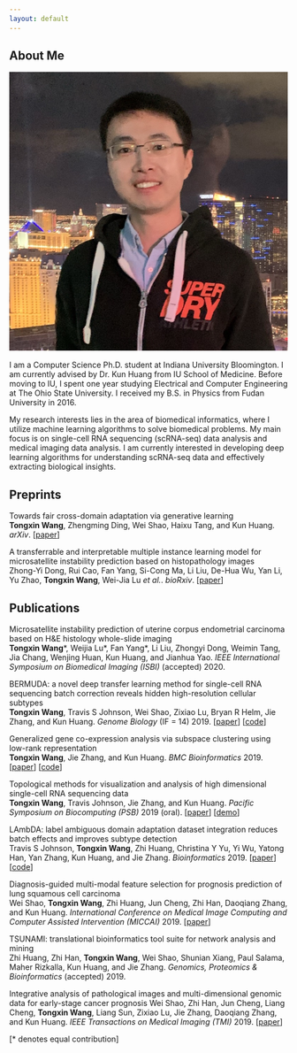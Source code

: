 ```yaml
---
layout: default
---
```


## About Me

<img class="profile-picture" src="Tongxin.jpeg">

I am a Computer Science Ph.D. student at Indiana University Bloomington. I am currently advised by Dr. Kun Huang from IU School of Medicine. Before moving to IU, I spent one year studying Electrical and Computer Engineering at The Ohio State University. I received my B.S. in Physics from Fudan University in 2016.

My research interests lies in the area of biomedical informatics, where I utilize machine learning algorithms to solve biomedical problems. My main focus is on single-cell RNA sequencing (scRNA-seq) data analysis and medical imaging data analysis. I am currently interested in developing deep learning algorithms for understanding scRNA-seq data and effectively extracting biological insights. 


## Preprints
Towards fair cross-domain adaptation via generative learning    
**Tongxin Wang**, Zhengming Ding, Wei Shao, Haixu Tang, and Kun Huang. *arXiv*. [[paper](https://arxiv.org/abs/2003.02366)]

A transferrable and interpretable multiple instance learning model for microsatellite instability prediction based on histopathology images    
Zhong-Yi Dong, Rui Cao, Fan Yang, Si-Cong Ma, Li Liu, De-Hua Wu, Yan Li, Yu Zhao, **Tongxin Wang**, Wei-Jia Lu *et al.*. *bioRxiv*. [[paper](https://www.biorxiv.org/content/10.1101/2020.02.29.971150v1.abstract)]


## Publications

Microsatellite instability prediction of uterine corpus endometrial carcinoma based on H&E histology whole-slide imaging    
**Tongxin Wang**\*, Weijia Lu\*, Fan Yang\*, Li Liu, Zhongyi Dong, Weimin Tang, Jia Chang, Wenjing Huan, Kun Huang, and Jianhua Yao. *IEEE International Symposium on Biomedical Imaging (ISBI)* (accepted) 2020.

BERMUDA: a novel deep transfer learning method for single-cell RNA sequencing batch correction reveals hidden high-resolution cellular subtypes    
**Tongxin Wang**, Travis S Johnson, Wei Shao, Zixiao Lu, Bryan R Helm, Jie Zhang, and Kun Huang. *Genome Biology* (IF = 14) 2019. [[paper](https://doi.org/10.1186/s13059-019-1764-6)] [[code](https://github.com/txWang/BERMUDA)]

Generalized gene co-expression analysis via subspace clustering using low-rank representation    
**Tongxin Wang**, Jie Zhang, and Kun Huang. *BMC Bioinformatics* 2019. [[paper](https://doi.org/10.1186/s12859-019-2733-5)] [[code](https://github.com/txWang/generalized_GCNA)]

Topological methods for visualization and analysis of high dimensional single-cell RNA sequencing data    
**Tongxin Wang**, Travis Johnson, Jie Zhang, and Kun Huang. *Pacific Symposium on Biocomputing (PSB)* 2019 (oral). [[paper](https://www.ncbi.nlm.nih.gov/pmc/articles/PMC6417818/)] [[demo](https://github.com/txWang/Mapper_PSB)]

LAmbDA: label ambiguous domain adaptation dataset integration reduces batch effects and improves subtype detection    
Travis S Johnson, **Tongxin Wang**, Zhi Huang, Christina Y Yu, Yi Wu, Yatong Han, Yan Zhang, Kun Huang, and Jie Zhang. *Bioinformatics* 2019. [[paper](https://doi.org/10.1093/bioinformatics/btz295)] [[code](https://github.com/tsteelejohnson91/LAmbDA)]

Diagnosis-guided multi-modal feature selection for prognosis prediction of lung squamous cell carcinoma    
Wei Shao, **Tongxin Wang**, Zhi Huang, Jun Cheng, Zhi Han, Daoqiang Zhang, and Kun Huang. *International Conference on Medical Image Computing and Computer Assisted Intervention (MICCAI)* 2019. [[paper](https://link.springer.com/chapter/10.1007/978-3-030-32251-9_13)]

TSUNAMI: translational bioinformatics tool suite for network analysis and mining    
Zhi Huang, Zhi Han, **Tongxin Wang**, Wei Shao, Shunian Xiang, Paul Salama, Maher Rizkalla, Kun Huang, and Jie Zhang. *Genomics, Proteomics & Bioinformatics* (accepted) 2019.

Integrative analysis of pathological images and multi-dimensional genomic data for early-stage cancer prognosis
Wei Shao, Zhi Han, Jun Cheng, Liang Cheng, **Tongxin Wang**, Liang Sun, Zixiao Lu, Jie Zhang, Daoqiang Zhang, and Kun Huang. *IEEE Transactions on Medical Imaging (TMI)* 2019. [[paper](https://doi.org/10.1109/TMI.2019.2920608)]

[\* denotes equal contribution]
